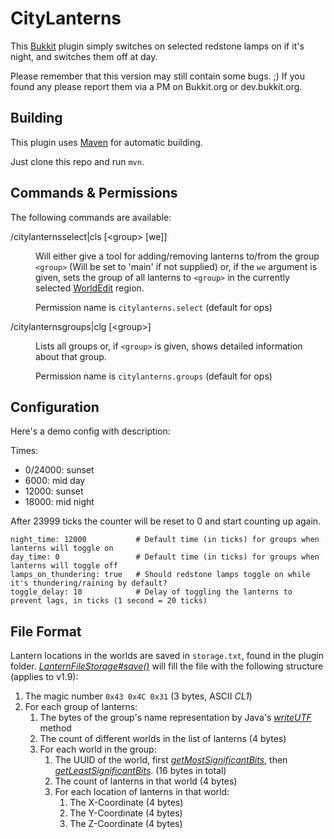 CityLanterns
============

This [Bukkit](http://bukkit.org/) plugin simply switches on selected redstone lamps on if it's night, and switches them off at day.

Please remember that this version may still contain some bugs. ;) If you found any please report them via a PM on Bukkit.org or dev.bukkit.org.


Building
--------
This plugin uses [Maven](http://maven.apache.org/) for automatic building.

Just clone this repo and run `mvn`.

Commands & Permissions
----------------------

The following commands are available:

<dl>
<dt>/citylanternsselect|cls [&lt;group&gt; [we]]</dt>
<dd>
<p>Will either give a tool for adding/removing lanterns to/from the group <code>&lt;group&gt;</code> (Will be set to 'main' if not supplied) or, if the <code>we</code> argument is given, sets the group of all lanterns to <code>&lt;group&gt;</code> in the currently selected <a href="http://dev.bukkit.org/bukkit-plugins/worldedit/">WorldEdit</a> region.</p>
<p>Permission name is <code>citylanterns.select</code> (default for ops)</p>
</dd>
<dt>/citylanternsgroups|clg [&lt;group&gt;]</dt>
<dd>
<p>Lists all groups or, if <code>&lt;group&gt;</code> is given, shows detailed information about that group.</p>
<p>Permission name is <code>citylanterns.groups</code> (default for ops)</p>
</dd>
</dl>


Configuration
-------------

Here's a demo config with description:

Times:
- 0/24000: sunset
- 6000: mid day
- 12000: sunset
- 18000: mid night

After 23999 ticks the counter will be reset to 0 and start counting up again.

```
night_time: 12000 			# Default time (in ticks) for groups when lanterns will toggle on
day_time: 0 				# Default time (in ticks) for groups when lanterns will toggle off
lamps_on_thundering: true	# Should redstone lamps toggle on while it's thundering/raining by default?
toggle_delay: 10			# Delay of toggling the lanterns to prevent lags, in ticks (1 second = 20 ticks)  
```

File Format
-----------

Lantern locations in the worlds are saved in `storage.txt`, found in the plugin folder. 
*[LanternFileStorage#save()](https://github.com/ase34/CityLanterns/blob/master/src/main/java/me/ase34/citylanterns/storage/LanternFileStorage.java#L32)* 
will fill the file with the following structure (applies to v1.9):

<ol>
<li>The magic number <code>0x43 0x4C 0x31</code> (3 bytes, ASCII <em>CL1</em>)</li>
<li>For each group of lanterns:
<ol>
<li>The bytes of the group's name representation by Java's <em><a href="http://docs.oracle.com/javase/1.4.2/docs/api/java/io/DataOutput.html#writeUTF(java.lang.String)">writeUTF</a></em> method</li>
<li>The count of different worlds in the list of lanterns (4 bytes)</li>
<li>For each world in the group:
<ol>
<li>The UUID of the world, first <em><a href="http://docs.oracle.com/javase/6/docs/api/java/util/UUID.html#getMostSignificantBits()">getMostSignificantBits</a></em>, 
then <em><a href="http://docs.oracle.com/javase/6/docs/api/java/util/UUID.html#getLeastSignificantBits()">getLeastSignificantBits</a></em>. (16 bytes in total)</li>
<li>The count of lanterns in that world (4 bytes)</li>
<li>For each location of lanterns in that world:
<ol>
<li>The X-Coordinate (4 bytes)</li>
<li>The Y-Coordinate (4 bytes)</li>
<li>The Z-Coordinate (4 bytes)</li>
</ol>
</li>
</ol>
</li>
</ol>
</li>
</ol>

